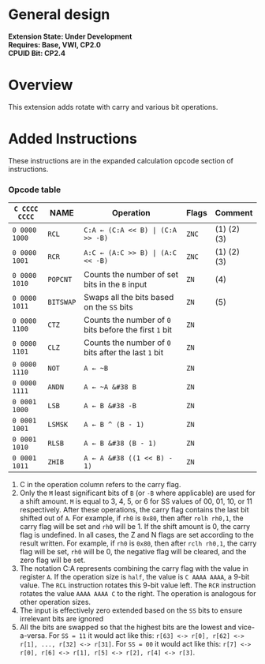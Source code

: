 # General design

**Extension State: Under Development**  
**Requires: Base, VWI, CP2.0**  
**CPUID Bit: CP2.4**

# Overview

This extension adds rotate with carry and various bit operations.

# Added Instructions

These instructions are in the expanded calculation opcode section of instructions.

### Opcode table

| `C CCCC CCCC` | NAME      | Operation                                              | Flags | Comment     |
|---------------|-----------|--------------------------------------------------------|-------|-------------|
| `0 0000 1000` | `RCL`     | <code>C:A ← (C:A << B) &#124; (C:A >> -B)</code>       | `ZNC` | (1) (2) (3) |
| `0 0000 1001` | `RCR`     | <code>A:C ← (A:C >> B) &#124; (A:C << -B)</code>       | `ZNC` | (1) (2) (3) |
| `0 0000 1010` | `POPCNT`  | Counts the number of set bits in the `B` input         | `ZN`  | (4)         |
| `0 0000 1011` | `BITSWAP` | Swaps all the bits based on the `SS` bits              | `ZN`  | (5)         |
| `0 0000 1100` | `CTZ`     | Counts the number of `0` bits before the first `1` bit | `ZN`  |             |
| `0 0000 1101` | `CLZ`     | Counts the number of `0` bits after the last `1` bit   | `ZN`  |             |
| `0 0000 1110` | `NOT`     | <code>A ← ~B</code>                                    | `ZN`  |             |
| `0 0000 1111` | `ANDN`    | <code>A ← ~A &#38 B</code>                             | `ZN`  |             |
| `0 0001 1000` | `LSB`     | <code>A ← B &#38 -B</code>                             | `ZN`  |             |
| `0 0001 1001` | `LSMSK`   | <code>A ← B ^ (B - 1)</code>                           | `ZN`  |             |
| `0 0001 1010` | `RLSB`    | <code>A ← B &#38 (B - 1)</code>                        | `ZN`  |             |
| `0 0001 1011` | `ZHIB`    | <code>A ← A &#38 ((1 << B) - 1)</code>                 | `ZN`  |             |

1) C in the operation column refers to the carry flag.
2) Only the `M` least significant bits of `B` (or `-B` where applicable) are used for a shift amount.
    `M` is equal to 3, 4, 5, or 6 for SS values of 00, 01, 10, or 11 respectively.
    After these operations, the carry flag contains the last bit shifted out of `A`. For example,
    if `rh0` is `0x80`, then after `rolh rh0,1`, the carry flag will be set and `rh0` will be 1.
    If the shift amount is 0, the carry flag is undefined.
    In all cases, the Z and N flags are set according to the result written.
    For example, if `rh0` is `0x80`, then after `rclh rh0,1`, the carry flag will be set,
    `rh0` will be 0, the negative flag will be cleared, and the zero flag will be set.
3) The notation C:A represents combining the carry flag with the value in register `A`. If the operation
    size is `half`, the value is `C AAAA AAAA`, a 9-bit value. The `RCL` instruction rotates this 9-bit
    value left. The `RCR` instruction rotates the value `AAAA AAAA C` to the right. The operation
    is analogous for other operation sizes.
4) The input is effectively zero extended based on the `SS` bits to ensure irrelevant bits are ignored
5) All the bits are swapped so that the highest bits are the lowest and vice-a-versa. For `SS = 11` it
    would act like this: `r[63] <-> r[0], r[62] <-> r[1], ..., r[32] <-> r[31]`. For `SS = 00` it would
    act like this: `r[7] <-> r[0], r[6] <-> r[1], r[5] <-> r[2], r[4] <-> r[3]`.
